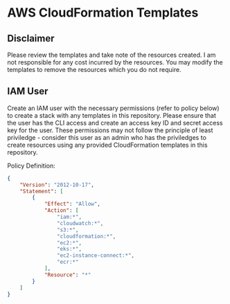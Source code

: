 # AWS CloudFormation Templates

## Disclaimer

Please review the templates and take note of the resources created. I am not responsible for any cost incurred by the resources. You may modify the templates to remove the resources which you do not require.

## IAM User

Create an IAM user with the necessary permissions (refer to policy below) to create a stack with any templates in this repository. Please ensure that the user has the CLI access and create an access key ID and secret access key for the user. These permissions may not follow the principle of least priviledge - consider this user as an admin who has the priviledges to create resources using any provided CloudFormation templates in this repository.

Policy Definition:
```json
{
    "Version": "2012-10-17",
    "Statement": [
        {
            "Effect": "Allow",
            "Action": [
                "iam:*",
                "cloudwatch:*",
                "s3:*",
                "cloudformation:*",
                "ec2:*",
                "eks:*",
                "ec2-instance-connect:*",
                "ecr:*"
            ],
            "Resource": "*"
        }
    ]
}
```